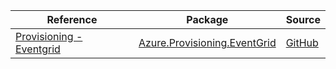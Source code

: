 | Reference | Package | Source |
|---|---|---|
|[Provisioning - Eventgrid](provisioning.eventgrid-readme.md)|[Azure.Provisioning.EventGrid](https://www.nuget.org/packages/Azure.Provisioning.EventGrid)|[GitHub](https://github.com/Azure/azure-sdk-for-net/blob/main/sdk/provisioning/Azure.Provisioning.EventGrid)|
